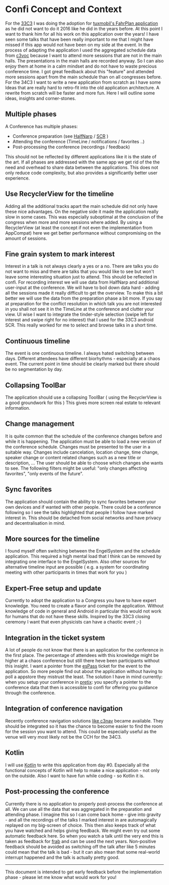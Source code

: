 # Confi Concept and Context

For the	[33C3](https://events.ccc.de/congress/2016/wiki/Main_Page) I was doing the adoption for [tuxmobil's FahrPlan application](http://github.com/tuxmobil/campfahrplan) as he did not want to do it 2016 like he did in the years before.
At this point I want to thank him for all his work on this application over the years! I have seen some talks that have been really important to me that I might have missed if this app would not have been on my side at the event.
In the process of adapting the application I used the aggregated schedule data from [c3voc](https://c3voc.de) because I want to attend more sessions that are not in the main halls. The presentations in the main halls are recorded anyway. So I can also enjoy them at home in a calm mindset and do not have to waste precious conference time. I got great feedback about this "feature" and attended more sessions apart from the main schedule than on all congresses before.
For the	34C3 I want to write a new application from scratch as I have some Ideas that are really hard to retro-fit into the old application architecture. A rewrite from scratch will be faster and more fun. Here I will outline some ideas, insights and corner-stones.

## Multiple phases

A Conference has multiple phases:

 * Conference preparation (see [HalfNarp](http://halfnarp.events.ccc.de) / [SCR](https://github.com/ligi/SCR) )
 * Attending the conference (TimeLine / notifications / favorites ..)
 * Post-processing the conference (recordings / feedback)

This should not be reflected by different applications like it is the state of the art. If all phases are addressed with the same app we get rid of the the need and overhead to share data between the applications. This does not only reduce code complexity, but also provides a significantly better user experience.

## Use RecyclerView for the timeline

Adding all the additional tracks apart the main schedule did not only have these nice advantages. On the negative side it made the application really slow in some cases. This was especially suboptimal at the conclusion of the congress when more and more sessions where added. By using a RecyclerView (at least the concept if not even the implementation from AppCompat) here we get better performance without compromising on the amount of sessions.

## Fine grain system to mark interest

Interest in a talk is not always clearly a yes or a no. There are talks you do not want to miss and there are talks that you would like to see but won't leave some interesting situation just to attend. This should be reflected in confi.
For recording interest we will use data from HalfNarp and additional user-input at the conference. We will have to boil down data hard - adding all the sessions made it really difficult to get the overview. To make this a bit better we will use the data from the preparation phase a bit more. If you say at preparation for the conflict resolution in which talk you are not interested in you shall not see it in the TimeLine at the conference and clutter your view.
UI wise I want to integrate the tinder-style selection (swipe left for interest and swipe right for no interest) that I used for the 33C3 android SCR. This really worked for me to select and browse talks in a short time.

## Continuous timeline

The event is one continuous timeline. I always hated switching between days. Different attendees have different biorhythms - especially at a chaos event. The current point in time should be clearly marked but there should be no segmentation by day.

## Collapsing ToolBar

The application should use a collapsing ToolBar ( using the RecyclerView is a good groundwork for this )
This gives more screen real estate to relevant information.

## Change management

It is quite common that the schedule of the conference changes before and while it is happening. The application must be able to load a new version of the conference schedule. Changes must be presented to the user in a suitable way. Changes include cancelation, location change, time change, speaker change or content related changes such as a new title or description, ... The user should be able to choose which changes she wants to see. The following filters might be useful: "only changes affecting favorites", "only events of the future".

## Sync favorites

The application should contain the ability to sync favorites between your own devices and if wanted with other people. There could be a conference following so I see the talks highlighted that people I follow have marked interest in. This should be detached from social networks and have privacy and decentralisation in mind.

## More sources for the timeline

I found myself often switching between the EngelSystem and the schedule application. This required a high mental load that I think can be removed by integrating one interface to the EngelSystem. Also other sources for alternative timeline input are possible ( e.g. a system for coordinating meeting with other participants in times that work for you )

## Expert-Free setup and update

Currently to adopt the application to a Congress you have to have expert knowledge. You need to create a flavor and compile the application. Without knowledge of code in general and Android in particular this would not work for humans that do not have these skills. Inspired by the 33C3 closing ceremony I want that even physicists can have a chaotic event ;-)

## Integration in the ticket system

A lot of people do not know that there is an application for the conference in the first place. The percentage of attendees with this knowledge might be higher at a chaos conference but still there heve been participants without this insight. I want a pointer from the [esPass](http://espass.it) ticket for the event to the application. So more people find out about the application without having to poll a appstore they mistrust the least.
The solution I have in mind currently: when you setup your conference in [pretix](https://github.com/pretix): you specify a pointer to the conference data that then is accessible to confi for offering you guidance through the conference.

## Integration of conference navigation

Recently conference navigation solutions [like c3nav](https://github.com/c3nav) became available. They should be integrated so it has the chance to become easier to find the room for the session you want to attend. This could be especially useful as the venue will very most likely not be the CCH for the 34C3.

## Kotlin

I will use [Kotlin](https://kotlinlang.org) to write this application from day #0. Especially all the functional concepts of Kotlin will help to make a nice application - not only on the outside. Also I want to have fun while coding - so Kotlin it is.

## Post-processing the conference

Currently there is no application to properly post-process the conference at all. We can use all the data that was aggregated in the preparation and attending phase. I imagine this so I can come back home - give into gravity - and all the recordings of the talks I marked interest in are automagically replayed on my big-screen of choice. This then also keeps track of what you have watched and helps giving feedback. We might even try out some automatic feedback here. So when you watch a talk until the very end this is taken as feedback for [frab](http://frab.github.io/frab) and can be used the next years. Non-positive feedback should be avoided as switching off the talk after like 5 minutes could mean that the talk is bad - but it can also mean that some real-world interrupt happened and the talk is actually pretty good.

---

This document is intended to get early feedback before the implementation phase - please let me know what would work for you!

